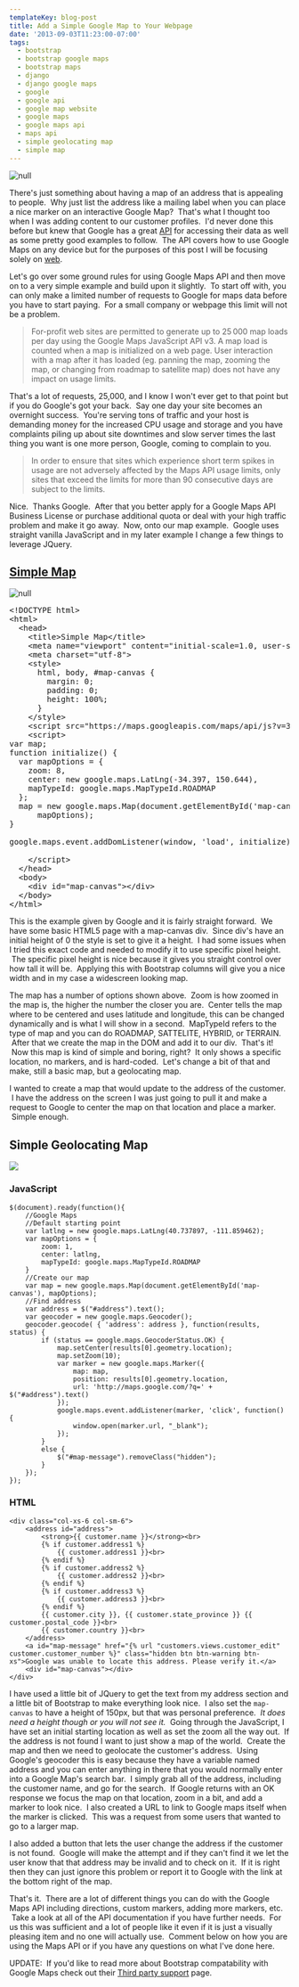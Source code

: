 ```yaml
---
templateKey: blog-post
title: Add a Simple Google Map to Your Webpage
date: '2013-09-03T11:23:00-07:00'
tags:
  - bootstrap
  - bootstrap google maps
  - bootstrap maps
  - django
  - django google maps
  - google
  - google api
  - google map website
  - google maps
  - google maps api
  - maps api
  - simple geolocating map
  - simple map
---
```

![null](/img/map-title-300x164.png)

There's just something about having a map of an address that is appealing to people.  Why just list the address like a mailing label when you can place a nice marker on an interactive Google Map?  That's what I thought too when I was adding content to our customer profiles.  I'd never done this before but knew that Google has a great <a title="Google Maps API" href="https://developers.google.com/maps/" target="_blank">API</a> for accessing their data as well as some pretty good examples to follow.  The API covers how to use Google Maps on any device but for the purposes of this post I will be focusing solely on <a title="Web Maps API" href="https://developers.google.com/maps/documentation/javascript/" target="_blank">web</a>.

Let's go over some ground rules for using Google Maps API and then move on to a very simple example and build upon it slightly.  To start off with, you can only make a limited number of requests to Google for maps data before you have to start paying.  For a small company or webpage this limit will not be a problem.

<blockquote>For-profit web sites are permitted to generate up to 25 000 map loads per day using the Google Maps JavaScript API v3. A map load is counted when a map is initialized on a web page. User interaction with a map after it has loaded (eg. panning the map, zooming the map, or changing from roadmap to satellite map) does not have any impact on usage limits.</blockquote>
That's a lot of requests, 25,000, and I know I won't ever get to that point but if you do Google's got your back.  Say one day your site becomes an overnight success.  You're serving tons of traffic and your host is demanding money for the increased CPU usage and storage and you have complaints piling up about site downtimes and slow server times the last thing you want is one more person, Google, coming to complain to you.
<blockquote>In order to ensure that sites which experience short term spikes in usage are not adversely affected by the Maps API usage limits, only sites that exceed the limits for more than 90 consecutive days are subject to the limits.</blockquote>
Nice.  Thanks Google.  After that you better apply for a Google Maps API Business License or purchase additional quota or deal with your high traffic problem and make it go away.  Now, onto our map example.  Google uses straight vanilla JavaScript and in my later example I change a few things to leverage JQuery.
<h2><a title="Simple Example" href="https://developers.google.com/maps/documentation/javascript/examples/map-simple" target="_blank">Simple Map</a></h2>

![null](/img/simplemap-300x132.png)

<pre>&lt;!DOCTYPE html&gt;
&lt;html&gt;
  &lt;head&gt;
    &lt;title&gt;Simple Map&lt;/title&gt;
    &lt;meta name="viewport" content="initial-scale=1.0, user-scalable=no"&gt;
    &lt;meta charset="utf-8"&gt;
    &lt;style&gt;
      html, body, #map-canvas {
        margin: 0;
        padding: 0;
        height: 100%;
      }
    &lt;/style&gt;
    &lt;script src="https://maps.googleapis.com/maps/api/js?v=3.exp&amp;sensor=false"&gt;&lt;/script&gt;
    &lt;script&gt;
var map;
function initialize() {
  var mapOptions = {
    zoom: 8,
    center: new google.maps.LatLng(-34.397, 150.644),
    mapTypeId: google.maps.MapTypeId.ROADMAP
  };
  map = new google.maps.Map(document.getElementById('map-canvas'),
      mapOptions);
}

google.maps.event.addDomListener(window, 'load', initialize);

    &lt;/script&gt;
  &lt;/head&gt;
  &lt;body&gt;
    &lt;div id="map-canvas"&gt;&lt;/div&gt;
  &lt;/body&gt;
&lt;/html&gt;</pre>

This is the example given by Google and it is fairly straight forward.  We have some basic HTML5 page with a map-canvas div.  Since div's have an initial height of 0 the style is set to give it a height.  I had some issues when I tried this exact code and needed to modify it to use specific pixel height.  The specific pixel height is nice because it gives you straight control over how tall it will be.  Applying this with Bootstrap columns will give you a nice width and in my case a widescreen looking map.

The map has a number of options shown above.  Zoom is how zoomed in the map is, the higher the number the closer you are.  Center tells the map where to be centered and uses latitude and longitude, this can be changed dynamically and is what I will show in a second.  MapTypeId refers to the type of map and you can do ROADMAP, SATTELITE, HYBRID, or TERRAIN.  After that we create the map in the DOM and add it to our div.  That's it!  Now this map is kind of simple and boring, right?  It only shows a specific location, no markers, and is hard-coded.  Let's change a bit of that and make, still a basic map, but a geolocating map.

I wanted to create a map that would update to the address of the customer.  I have the address on the screen I was just going to pull it and make a request to Google to center the map on that location and place a marker.  Simple enough.

<h2>Simple Geolocating Map</h2>

![](/img/newmap-300x98.png)

<h3>JavaScript</h3>
<pre><code>$(document).ready(function(){
    //Google Maps
    //Default starting point
    var latlng = new google.maps.LatLng(40.737897, -111.859462);
    var mapOptions = {
        zoom: 1,
        center: latlng,
        mapTypeId: google.maps.MapTypeId.ROADMAP
    }
    //Create our map
    var map = new google.maps.Map(document.getElementById('map-canvas'), mapOptions);
    //Find address
    var address = $("#address").text();
    var geocoder = new google.maps.Geocoder();
    geocoder.geocode( { 'address': address }, function(results, status) {
        if (status == google.maps.GeocoderStatus.OK) {
            map.setCenter(results[0].geometry.location);
            map.setZoom(10);
            var marker = new google.maps.Marker({
                map: map,
                position: results[0].geometry.location,
                url: 'http://maps.google.com/?q=' + $("#address").text()
            });
            google.maps.event.addListener(marker, 'click', function() {
                window.open(marker.url, "_blank");
            });
        }
        else {
            $("#map-message").removeClass("hidden");
        }
    });
});</code></pre>
<h3>HTML</h3>
<pre><code>&lt;div class="col-xs-6 col-sm-6"&gt;
    &lt;address id="address"&gt;
        &lt;strong&gt;{{ customer.name }}&lt;/strong&gt;&lt;br&gt;
        {% if customer.address1 %}
            {{ customer.address1 }}&lt;br&gt;
        {% endif %}
        {% if customer.address2 %}
            {{ customer.address2 }}&lt;br&gt;
        {% endif %}
        {% if customer.address3 %}
            {{ customer.address3 }}&lt;br&gt;
        {% endif %}
        {{ customer.city }}, {{ customer.state_province }} {{ customer.postal_code }}&lt;br&gt;
        {{ customer.country }}&lt;br&gt;
    &lt;/address&gt;
    &lt;a id="map-message" href="{% url "customers.views.customer_edit" customer.customer_number %}" class="hidden btn btn-warning btn-xs"&gt;Google was unable to locate this address. Please verify it.&lt;/a&gt;
    &lt;div id="map-canvas"&gt;&lt;/div&gt;
&lt;/div&gt;</code></pre>
I have used a little bit of JQuery to get the text from my address section and a little bit of Bootstrap to make everything look nice.  I also set the <code>map-canvas</code> to have a height of 150px, but that was personal preference.  <em>It does need a height though or you will not see it.</em>  Going through the JavaScript, I have set an initial starting location as well as set the zoom all the way out.  If the address is not found I want to just show a map of the world.  Create the map and then we need to geolocate the customer's address.  Using Google's geocoder this is easy because they have a variable named address and you can enter anything in there that you would normally enter into a Google Map's search bar.  I simply grab all of the address, including the customer name, and go for the search.  If Google returns with an OK response we focus the map on that location, zoom in a bit, and add a marker to look nice.  I also created a URL to link to Google maps itself when the marker is clicked.  This was a request from some users that wanted to go to a larger map.

I also added a button that lets the user change the address if the customer is not found.  Google will make the attempt and if they can't find it we let the user know that that address may be invalid and to check on it.  If it is right then they can just ignore this problem or report it to Google with the link at the bottom right of the map.

That's it.  There are a lot of different things you can do with the Google Maps API including directions, custom markers, adding more markers, etc.  Take a look at all of the API documentation if you have further needs.  For us this was sufficient and a lot of people like it even if it is just a visually pleasing item and no one will actually use.  Comment below on how you are using the Maps API or if you have any questions on what I've done here.

UPDATE:  If you'd like to read more about Bootstrap compatability with Google Maps check out their <a href="http://getbootstrap.com/getting-started/#third-parties">Third party support</a> page.
